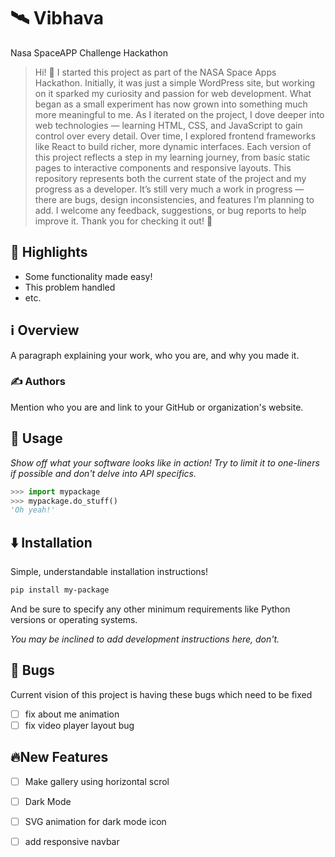 # 🛰️ Vibhava

Nasa SpaceAPP Challenge Hackathon

> Hi! 👋 I started this project as part of the NASA Space Apps Hackathon. Initially, it was just a simple WordPress site, but working on it sparked my curiosity and passion for web development. What began as a small experiment has now grown into something much more meaningful to me.
As I iterated on the project, I dove deeper into web technologies — learning HTML, CSS, and JavaScript to gain control over every detail. Over time, I explored frontend frameworks like React to build richer, more dynamic interfaces. Each version of this project reflects a step in my learning journey, from basic static pages to interactive components and responsive layouts.
This repository represents both the current state of the project and my progress as a developer. It’s still very much a work in progress — there are bugs, design inconsistencies, and features I’m planning to add. I welcome any feedback, suggestions, or bug reports to help improve it.
Thank you for checking it out! 🚀


## 🌟 Highlights

- Some functionality made easy!
- This problem handled
- etc.


## ℹ️ Overview

A paragraph explaining your work, who you are, and why you made it.


### ✍️ Authors

Mention who you are and link to your GitHub or organization's website.


## 🚀 Usage

*Show off what your software looks like in action! Try to limit it to one-liners if possible and don't delve into API specifics.*

```py
>>> import mypackage
>>> mypackage.do_stuff()
'Oh yeah!'
```


## ⬇️ Installation

Simple, understandable installation instructions!

```bash
pip install my-package
```

And be sure to specify any other minimum requirements like Python versions or operating systems.

*You may be inclined to add development instructions here, don't.*


## 🐛 Bugs

Current vision of this project is having these bugs which need to be fixed
- [ ] fix about me animation
- [ ] fix video player layout bug

## 🔥New Features

- [ ] Make gallery using horizontal scrol
- [ ] Dark Mode
- [ ] SVG animation for dark mode icon
- [ ]  add responsive navbar



